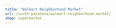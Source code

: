 ```yaml
---
title: "Walmart Neighborhood Market"
url: /south-pasadena/walmart-neighborhood-market/
shop: supermarket
---
```

